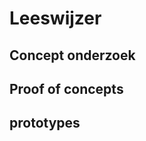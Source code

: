 # Leeswijzer

## Concept onderzoek

## Proof of concepts

## prototypes







[Schematische Cognitive Service.xlsx]:https://github.com/teundeclercq/Research-AI-services/files/5765295/Schematische.Cognitive.Service.xlsx
[Onderzoek customAI.pdf]:https://github.com/teundeclercq/Research-AI-services/files/5768963/Onderzoek.customAI.pdf
